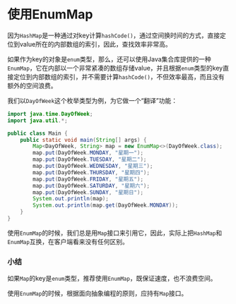 # 使用EnumMap

因为`HashMap`是一种通过对key计算`hashCode()`，通过空间换时间的方式，直接定位到value所在的内部数组的索引，因此，查找效率非常高。

如果作为key的对象是`enum`类型，那么，还可以使用Java集合库提供的一种`EnumMap`，它在内部以一个非常紧凑的数组存储value，并且根据`enum`类型的key直接定位到内部数组的索引，并不需要计算`hashCode()`，不但效率最高，而且没有额外的空间浪费。

我们以`DayOfWeek`这个枚举类型为例，为它做一个“翻译”功能：

```java
import java.time.DayOfWeek;
import java.util.*;

public class Main {
    public static void main(String[] args) {
        Map<DayOfWeek, String> map = new EnumMap<>(DayOfWeek.class);
        map.put(DayOfWeek.MONDAY, "星期一");
        map.put(DayOfWeek.TUESDAY, "星期二");
        map.put(DayOfWeek.WEDNESDAY, "星期三");
        map.put(DayOfWeek.THURSDAY, "星期四");
        map.put(DayOfWeek.FRIDAY, "星期五");
        map.put(DayOfWeek.SATURDAY, "星期六");
        map.put(DayOfWeek.SUNDAY, "星期日");
        System.out.println(map);
        System.out.println(map.get(DayOfWeek.MONDAY));
    }
}
```

使用`EnumMap`的时候，我们总是用`Map`接口来引用它，因此，实际上把`HashMap`和`EnumMap`互换，在客户端看来没有任何区别。

### 小结

如果`Map`的key是`enum`类型，推荐使用`EnumMap`，既保证速度，也不浪费空间。

使用`EnumMap`的时候，根据面向抽象编程的原则，应持有`Map`接口。
